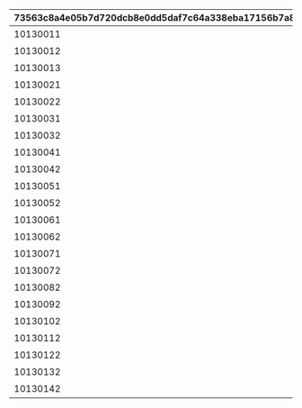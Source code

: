 |73563c8a4e05b7d720dcb8e0dd5daf7c64a338eba17156b7a8f8c83211aebfae|65ca3520b9d529d23f32d5c03b555eeb274824130a1ed4e2c2ec5dbfdaf91612|5a3a0a9979831d8e2df06b26e28e45c87d5bb1ab3b095708672a0cde9467d2be|974da1e04102a406268e5c2f427f4df4fcd50adba68892dcd695dd4e57966273|addead199d759efddf23dd1495f88c862bd27b86088a79ab58fe33387b545fc8|4ed8c7e0e5b27c3d509b146ab09c48b100e4928a42ca6db770f00f1f569374a3|f2de3763fe665e0c73bc42079813e4a1cb05ba4306fd7b62422c151de26ffc80|6f378b0a48b84bf9f50431ec6cd781dd3560758473783b0b73741524a3cc4681|5f4b15cff6b6bc8917849c0cd7263688f08d621c5d9dc37a48be946f8dbf005d|41e865cdd83a61f8dcc89347396911b852da453fbf7fbd2d0db9c2afad67b64a|0e93c8489626cc2dffea2a10ff4be4c42ef7395dfa25ffb72bf808036a35aee3|b0556fb200d4a6ea28fea714dfa10b2880158a15f8aa8bfe80bd8dd137e789ae|be6fccc4d8302a19c10b694df33add334cc61c78f043e19fefb89b74c31aa7c0|
| --- | --- | --- | --- | --- | --- | --- | --- | --- | --- | --- | --- | --- |
|10130011|10130|1枚目の写真|1|1|10130115|1013001|0|2023/10/31 12:00:00|0|0|0|0|
|10130012|10130|1番目のメッセージ|2|1|0|0|10130011|2023/10/31 12:00:00|8|91002|20|0|
|10130013|10130|立派な冒険者めざして|3|8|0|0|0|2023/11/03 5:00:00|8|91002|20|11001276|
|10130021|10130|2枚目の写真|1|2|0|0|10130011|2023/11/01 5:00:00|0|0|0|0|
|10130022|10130|2番目のメッセージ|2|1|0|0|10130011|2023/10/31 12:00:00|8|91002|20|0|
|10130031|10130|3枚目の写真|1|3|0|0|10130021|2023/11/01 5:00:00|0|0|0|0|
|10130032|10130|3番目のメッセージ|2|2|0|0|10130021|2023/11/01 5:00:00|8|91002|20|0|
|10130041|10130|4枚目の写真|1|4|0|0|10130031|2023/11/02 5:00:00|0|0|0|0|
|10130042|10130|4番目のメッセージ|2|2|0|0|10130021|2023/11/01 5:00:00|8|91002|20|0|
|10130051|10130|5枚目の写真|1|5|0|0|10130041|2023/11/02 5:00:00|0|0|0|0|
|10130052|10130|5番目のメッセージ|2|3|0|0|10130031|2023/11/01 5:00:00|8|91002|20|0|
|10130061|10130|6枚目の写真|1|6|0|0|10130051|2023/11/03 5:00:00|0|0|0|0|
|10130062|10130|6番目のメッセージ|2|3|0|0|10130031|2023/11/01 5:00:00|8|91002|20|0|
|10130071|10130|7枚目の写真|1|7|0|0|10130061|2023/11/03 5:00:00|0|0|0|0|
|10130072|10130|7番目のメッセージ|2|4|0|0|10130041|2023/11/02 5:00:00|8|91002|20|0|
|10130082|10130|8番目のメッセージ|2|4|0|0|10130041|2023/11/02 5:00:00|8|91002|20|0|
|10130092|10130|9番目のメッセージ|2|5|0|0|10130051|2023/11/02 5:00:00|8|91002|20|0|
|10130102|10130|10番目のメッセージ|2|5|0|0|10130051|2023/11/02 5:00:00|8|91002|20|0|
|10130112|10130|11番目のメッセージ|2|6|0|0|10130061|2023/11/03 5:00:00|8|91002|20|0|
|10130122|10130|12番目のメッセージ|2|6|0|0|10130061|2023/11/03 5:00:00|8|91002|20|0|
|10130132|10130|13番目のメッセージ|2|7|0|0|10130071|2023/11/03 5:00:00|8|91002|20|0|
|10130142|10130|14番目のメッセージ|2|7|0|0|10130071|2023/11/03 5:00:00|8|91002|20|0|
